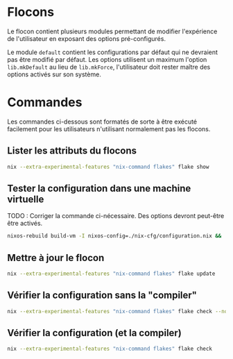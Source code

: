 # Flocons

Le flocon contient plusieurs modules permettant de modifier l'expérience de l'utilisateur en exposant des options pré-configurés. 

Le module `default` contient les configurations par défaut qui ne devraient pas être modifié par défaut. 
Les options utilisent un maximum l'option `lib.mkDefault` au lieu de `lib.mkForce`, l'utilisateur doit rester maître des options activés sur son système.

# Commandes

Les commandes ci-dessous sont formatés de sorte à être exécuté facilement pour les utilisateurs n'utilisant normalement pas les flocons. 

## Lister les attributs du flocons

```bash
nix --extra-experimental-features "nix-command flakes" flake show
```

## Tester la configuration dans une machine virtuelle 

TODO : Corriger la commande ci-nécessaire. 
Des options devront peut-être être activés.

```bash
nixos-rebuild build-vm -I nixos-config=./nix-cfg/configuration.nix && ./result/bin/run-glfos-vm 
```
## Mettre à jour le flocon 

```bash
nix --extra-experimental-features "nix-command flakes" flake update
```

## Vérifier la configuration sans la "compiler"

```bash
nix --extra-experimental-features "nix-command flakes" flake check --no-build
```

## Vérifier la configuration (et la compiler)

```bash
nix --extra-experimental-features "nix-command flakes" flake check
```
